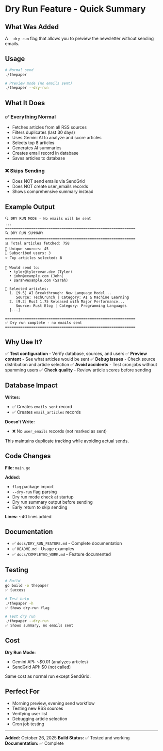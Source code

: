 # Dry Run Feature - Quick Summary

## What Was Added

A `--dry-run` flag that allows you to preview the newsletter without sending emails.

## Usage

```bash
# Normal send
./thepaper

# Preview mode (no emails sent)
./thepaper --dry-run
```

## What It Does

### ✅ Everything Normal
- Fetches articles from all RSS sources
- Filters duplicates (last 30 days)
- Uses Gemini AI to analyze and score articles
- Selects top 8 articles
- Generates AI summaries
- Creates email record in database
- Saves articles to database

### ❌ Skips Sending
- Does NOT send emails via SendGrid
- Does NOT create user_emails records
- Shows comprehensive summary instead

## Example Output

```
🔍 DRY RUN MODE - No emails will be sent
...
============================================================
🔍 DRY RUN SUMMARY
============================================================
📊 Total articles fetched: 758
📰 Unique sources: 45
👥 Subscribed users: 3
⭐ Top articles selected: 8

📧 Would send to:
  • tyler@tylerevan.dev (Tyler)
  • john@example.com (John)
  • sarah@example.com (Sarah)

📝 Selected articles:
  1. [9.5] AI Breakthrough: New Language Model...
     Source: TechCrunch | Category: AI & Machine Learning
  2. [9.2] Rust 1.75 Released with Major Performance...
     Source: Rust Blog | Category: Programming Languages
  [...]

============================================================
✅ Dry run complete - no emails sent
============================================================
```

## Why Use It?

✅ **Test configuration** - Verify database, sources, and users
✅ **Preview content** - See what articles would be sent
✅ **Debug issues** - Check source distribution and article selection
✅ **Avoid accidents** - Test cron jobs without spamming users
✅ **Check quality** - Review article scores before sending

## Database Impact

**Writes:**
- ✅ Creates `emails_sent` record
- ✅ Creates `email_articles` records

**Doesn't Write:**
- ❌ No `user_emails` records (not marked as sent)

This maintains duplicate tracking while avoiding actual sends.

## Code Changes

**File:** `main.go`

**Added:**
- `flag` package import
- `--dry-run` flag parsing
- Dry run mode check at startup
- Dry run summary output before sending
- Early return to skip sending

**Lines:** ~40 lines added

## Documentation

- ✅ `docs/DRY_RUN_FEATURE.md` - Complete documentation
- ✅ `README.md` - Usage examples
- ✅ `docs/COMPLETED_WORK.md` - Feature documented

## Testing

```bash
# Build
go build -o thepaper
✅ Success

# Test help
./thepaper -h
✅ Shows dry-run flag

# Test dry run
./thepaper --dry-run
✅ Shows summary, no emails sent
```

## Cost

**Dry Run Mode:**
- Gemini API: ~$0.01 (analyzes articles)
- SendGrid API: $0 (not called)

Same cost as normal run except SendGrid.

## Perfect For

- Morning preview, evening send workflow
- Testing new RSS sources
- Verifying user list
- Debugging article selection
- Cron job testing

---
**Added:** October 26, 2025
**Build Status:** ✅ Tested and working
**Documentation:** ✅ Complete
